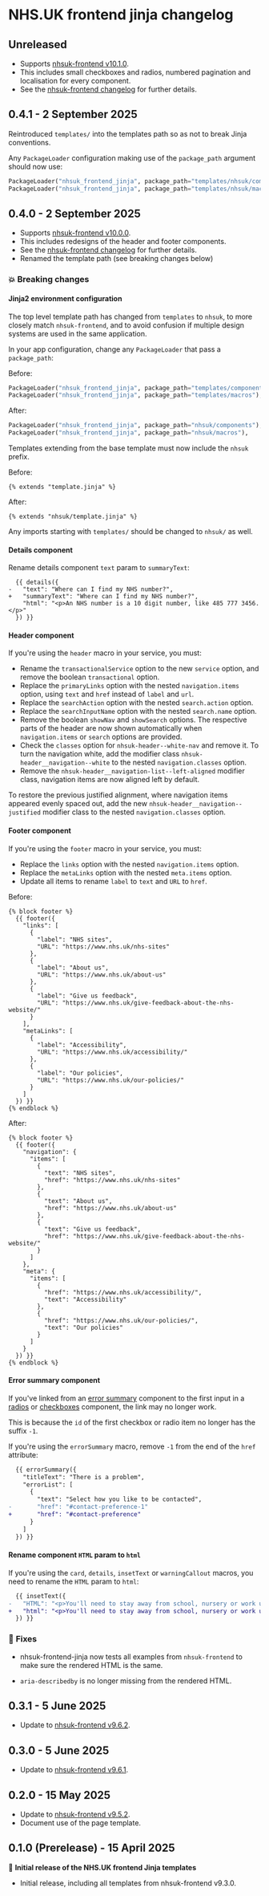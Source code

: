 # NHS.UK frontend jinja changelog

## Unreleased

- Supports [nhsuk-frontend v10.1.0](https://github.com/nhsuk/nhsuk-frontend/compare/v10.0.0...v10.1.0).
- This includes small checkboxes and radios, numbered pagination and localisation for every component.
- See the [nhsuk-frontend changelog](https://github.com/nhsuk/nhsuk-frontend/blob/main/CHANGELOG.md) for further details.

## 0.4.1 - 2 September 2025

Reintroduced `templates/` into the templates path so as not to break Jinja conventions.

Any `PackageLoader` configuration making use of the `package_path` argument should now use:

```python
PackageLoader("nhsuk_frontend_jinja", package_path="templates/nhsuk/components"),
PackageLoader("nhsuk_frontend_jinja", package_path="templates/nhsuk/macros"),
```

## 0.4.0 - 2 September 2025

- Supports [nhsuk-frontend v10.0.0](https://github.com/nhsuk/nhsuk-frontend/compare/v9.6.4...v10.0.0).
- This includes redesigns of the header and footer components.
- See the [nhsuk-frontend changelog](https://github.com/nhsuk/nhsuk-frontend/blob/main/CHANGELOG.md) for further details.
- Renamed the template path (see breaking changes below)

### :boom: **Breaking changes**

#### Jinja2 environment configuration

The top level template path has changed from `templates` to `nhsuk`, to more closely match `nhsuk-frontend`, and to avoid confusion
if multiple design systems are used in the same application.

In your app configuration, change any `PackageLoader` that pass a `package_path`:

Before:

```python
PackageLoader("nhsuk_frontend_jinja", package_path="templates/components"),
PackageLoader("nhsuk_frontend_jinja", package_path="templates/macros"),
```

After:

```python
PackageLoader("nhsuk_frontend_jinja", package_path="nhsuk/components"),
PackageLoader("nhsuk_frontend_jinja", package_path="nhsuk/macros"),
```

Templates extending from the base template must now include the `nhsuk` prefix.

Before:

```jinja
{% extends "template.jinja" %}
```

After:

```jinja
{% extends "nhsuk/template.jinja" %}
```

Any imports starting with `templates/` should be changed to `nhsuk/` as well.

#### Details component

Rename details component `text` param to `summaryText`:

```
  {{ details({
-   "text": "Where can I find my NHS number?",
+   "summaryText": "Where can I find my NHS number?",
    "html": "<p>An NHS number is a 10 digit number, like 485 777 3456.</p>"
  }) }}
```

#### Header component

If you're using the `header` macro in your service, you must:

- Rename the `transactionalService` option to the new `service` option, and remove the boolean `transactional` option.
- Replace the `primaryLinks` option with the nested `navigation.items` option, using `text` and `href` instead of `label` and `url`.
- Replace the `searchAction` option with the nested `search.action` option.
- Replace the `searchInputName` option with the nested `search.name` option.
- Remove the boolean `showNav` and `showSearch` options. The respective parts of the header are now shown automatically when `navigation.items` or `search` options are provided.
- Check the `classes` option for `nhsuk-header--white-nav` and remove it. To turn the navigation white, add the modifier class `nhsuk-header__navigation--white` to the nested `navigation.classes` option.
- Remove the `nhsuk-header__navigation-list--left-aligned` modifier class, navigation items are now aligned left by default.

To restore the previous justified alignment, where navigation items appeared evenly spaced out, add the new `nhsuk-header__navigation--justified` modifier class to the nested `navigation.classes` option.

#### Footer component

If you're using the `footer` macro in your service, you must:

- Replace the `links` option with the nested `navigation.items` option.
- Replace the `metaLinks` option with the nested `meta.items` option.
- Update all items to rename `label` to `text` and `URL` to `href`.

Before:

```jinja
{% block footer %}
  {{ footer({
    "links": [
      {
        "label": "NHS sites",
        "URL": "https://www.nhs.uk/nhs-sites"
      },
      {
        "label": "About us",
        "URL": "https://www.nhs.uk/about-us"
      },
      {
        "label": "Give us feedback",
        "URL": "https://www.nhs.uk/give-feedback-about-the-nhs-website/"
      }
    ],
    "metaLinks": [
      {
        "label": "Accessibility",
        "URL": "https://www.nhs.uk/accessibility/"
      },
      {
        "label": "Our policies",
        "URL": "https://www.nhs.uk/our-policies/"
      }
    ]
  }) }}
{% endblock %}
```

After:

```jinja
{% block footer %}
  {{ footer({
    "navigation": {
      "items": [
        {
          "text": "NHS sites",
          "href": "https://www.nhs.uk/nhs-sites"
        },
        {
          "text": "About us",
          "href": "https://www.nhs.uk/about-us"
        },
        {
          "text": "Give us feedback",
          "href": "https://www.nhs.uk/give-feedback-about-the-nhs-website/"
        }
      ]
    },
    "meta": {
      "items": [
        {
          "href": "https://www.nhs.uk/accessibility/",
          "text": "Accessibility"
        },
        {
          "href": "https://www.nhs.uk/our-policies/",
          "text": "Our policies"
        }
      ]
    }
  }) }}
{% endblock %}
```

#### Error summary component

If you've linked from an [error summary](https://design-system.service.gov.uk/components/error-summary/) component to the first input in a [radios](https://design-system.service.gov.uk/components/radios/) or [checkboxes](https://design-system.service.gov.uk/components/checkboxes/) component, the link may no longer work.

This is because the `id` of the first checkbox or radio item no longer has the suffix `-1`.

If you're using the `errorSummary` macro, remove `-1` from the end of the `href` attribute:

```patch
  {{ errorSummary({
    "titleText": "There is a problem",
    "errorList": [
      {
        "text": "Select how you like to be contacted",
-       "href": "#contact-preference-1"
+       "href": "#contact-preference"
      }
    ]
  }) }}
```

#### Rename component `HTML` param to `html`

If you're using the `card`, `details`, `insetText` or `warningCallout` macros, you need to rename the `HTML` param to `html`:

```patch
  {{ insetText({
-   "HTML": "<p>You'll need to stay away from school, nursery or work until all the spots have crusted over. This is usually 5 days after the spots first appeared.</p>"
+   "html": "<p>You'll need to stay away from school, nursery or work until all the spots have crusted over. This is usually 5 days after the spots first appeared.</p>"
  }) }}
```

### :wrench: **Fixes**

- nhsuk-frontend-jinja now tests all examples from `nhsuk-frontend` to make sure the rendered HTML is the same.

- `aria-describedby` is no longer missing from the rendered HTML.

## 0.3.1 - 5 June 2025

- Update to [nhsuk-frontend v9.6.2](https://github.com/nhsuk/nhsuk-frontend/blob/main/CHANGELOG.md#962---9-june-2025).

## 0.3.0 - 5 June 2025

- Update to [nhsuk-frontend v9.6.1](https://github.com/nhsuk/nhsuk-frontend/blob/main/CHANGELOG.md#961---22-may-2025).

## 0.2.0 - 15 May 2025

- Update to [nhsuk-frontend v9.5.2](https://github.com/nhsuk/nhsuk-frontend/blob/main/CHANGELOG.md#952---14-may-2025).
- Document use of the page template.

## 0.1.0 (Prerelease) - 15 April 2025

:tada: **Initial release of the NHS.UK frontend Jinja templates**

- Initial release, including all templates from nhsuk-frontend v9.3.0.
